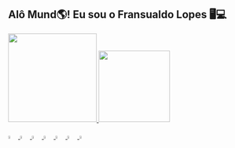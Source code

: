 ## Alô Mund🌎! Eu sou o Fransualdo Lopes 🖥️💻
<div align="left">
  <a href="https://github.com/Fransualdo-Lopes ">
  <img height="180em" src="https://github-readme-stats.vercel.app/api?username=Fransualdo-Lopes&show_icons=true&theme=tokyonight&include_all_commits=true&count_private=true"/>
  <img height="145em" src="https://github-readme-stats.vercel.app/api/top-langs/?username=Fransualdo-Lopes&layout=compact&langs_count=7&theme=tokyonight"/>
</div>
  
</div style="display: inline_block"><br>
<img width="4%" src="https://cdn.jsdelivr.net/gh/devicons/devicon/icons/linux/linux-original.svg" />       
<img width="4%" src="https://cdn.jsdelivr.net/gh/devicons/devicon/icons/vscode/vscode-original-wordmark.svg" />  
<img width="4%" src="https://cdn.jsdelivr.net/gh/devicons/devicon/icons/cplusplus/cplusplus-original.svg" />
<img width="4%" src="https://cdn.jsdelivr.net/gh/devicons/devicon/icons/java/java-original.svg" /> 
<img width="4%" src="https://cdn.jsdelivr.net/gh/devicons/devicon/icons/python/python-original-wordmark.svg" />
<img width="4%" src="https://cdn.jsdelivr.net/gh/devicons/devicon/icons/css3/css3-original.svg" />
<img width="4%" src="https://cdn.jsdelivr.net/gh/devicons/devicon/icons/html5/html5-original.svg" />
</div>         
          

 
          
          
  
  
